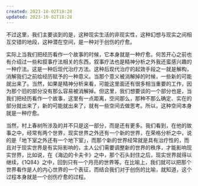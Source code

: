 ```yaml
---
created: 2023-10-02T18:28
updated: 2023-10-02T18:28
---
```

不过这里，我们主要谈到的是，这种现实生活的非现实性，这种幻想与现实之间相互交错的地段，这种潜在空间，是一种对于创伤的疗愈。

实际上当我们把经历看作一个故事的时候，它本身就是一种疗愈。何苦开心之前也有介绍过一些和叙事疗法相关的东西，叙事疗法也是精神分析之外我还蛮感兴趣的一种疗法。这是一种后现代治疗方法。这种后现代治疗的起效手段之一就是解构，消解我们之前给经历赋予的一种意义。当那个意义被消解掉的时候，一些新的可能就出来了。当然，如果是精神分析来看，可能这里面还有很多相当重要的工作，因为那个旧的部分没有那么容易被消解掉。但这里，我们想要谈的一个部分也是，当我们把经历看作一个故事，这里有一点距离，空间那么，那种不那么确定、实在的部分就出来了，新的可能就出来了，就有一些空间去做思考。所以，这种空间本身就是一种疗愈。

当然，村上春树所涉及的并不只是这一部分，而是还有更多。我们看到，在他的故事之中，经常有两个世界，现实世界之外还有一个新的世界，在荣格分析之中，说的是「地下室之外还有一个地下室」，而那个新的世界经常就是具有治疗性的，而且对于现实世界是有实际影响的，主人公们需要调整新的世界的秩序，才能影响现实世界，比如说，在《海边的卡夫卡》之中，那个石头封住之后，现实世界就得以继续，《1Q84》之中，回到只有一个月亮的世界等。在比喻上，我们就可以把那个世界看作是人的内心世界的一个表征，而结合我们对于创伤的比喻，就知道，这个过程本身就是一个创伤疗愈的过程。
